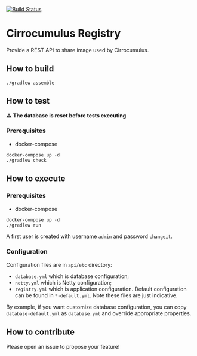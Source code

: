 [![Build Status](https://travis-ci.com/cirrocumulus-io/registry.svg?branch=master)](https://travis-ci.com/cirrocumulus-io/cirrocumulus)

# Cirrocumulus Registry
Provide a REST API to share image used by Cirrocumulus.

## How to build
```shell
./gradlew assemble
```

## How to test
:warning: **The database is reset before tests executing**

### Prerequisites
* docker-compose

```shell
docker-compose up -d
./gradlew check
```

## How to execute
### Prerequisites
* docker-compose

```shell
docker-compose up -d
./gradlew run
```

A first user is created with username `admin` and password `changeit`.

### Configuration
Configuration files are in `api/etc` directory:
- `database.yml` which is database configuration;
- `netty.yml` which is Netty configuration;
- `registry.yml` which is application configuration.
Default configuration can be found in `*-default.yml`. Note these files are just indicative.

By example, if you want customize database configuration, you can copy `database-default.yml` as `database.yml` and
override appropriate properties.

## How to contribute
Please open an issue to propose your feature!
